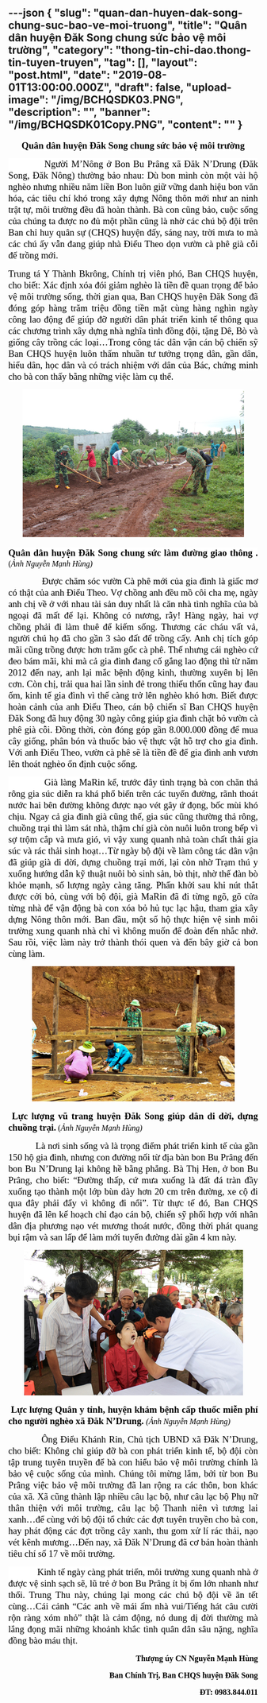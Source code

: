 ---json
{
    "slug": "quan-dan-huyen-dak-song-chung-suc-bao-ve-moi-truong",
    "title": "Quân dân huyện Đăk Song chung sức bảo vệ môi trường",
    "category": "thong-tin-chi-dao.thong-tin-tuyen-truyen",
    "tag": [],
    "layout": "post.html",
    "date": "2019-08-01T13:00:00.000Z",
    "draft": false,
    "upload-image": "/img/BCHQSDK03.PNG",
    "description": "",
    "banner": "/img/BCHQSDK01Copy.PNG",
    "__content__": ""
}
---
<p style="text-align:center"><strong><span style="font-size:14.0pt"><span style="background-color:white"><span style="font-family:&quot;Times New Roman&quot;,&quot;serif&quot;"><span style="color:black">Qu&acirc;n d&acirc;n huyện Đăk Song chung sức bảo vệ m&ocirc;i trường</span></span></span></span></strong></p>

<p style="text-align:justify"><span style="font-size:14.0pt"><span style="background-color:white"><span style="font-family:&quot;Times New Roman&quot;,&quot;serif&quot;"><span style="color:black">&nbsp; &nbsp; &nbsp; &nbsp; &nbsp; &nbsp;Người M&rsquo;N&ocirc;ng ở Bon Bu Pr&acirc;ng x&atilde; Đăk N&rsquo;Drung (Đăk Song, Đăk N&ocirc;ng) thường bảo nhau: D&ugrave; bon m&igrave;nh c&ograve;n một v&agrave;i hộ ngh&egrave;o nhưng nhiều năm liền Bon lu&ocirc;n giữ vững danh hiệu bon văn h&oacute;a, c&aacute;c ti&ecirc;u ch&iacute; kh&oacute; trong x&acirc;y dựng N&ocirc;ng th&ocirc;n mới như an ninh trật tự, m&ocirc;i trường đều đ&atilde; ho&agrave;n th&agrave;nh. B&agrave; con cũng bảo, cuộc sống của ch&uacute;ng ta được no đủ một phần cũng l&agrave; nhờ c&aacute;c ch&uacute; bộ đội tr&ecirc;n Ban chỉ huy qu&acirc;n sự (CHQS) huyện đấy, s&aacute;ng nay, trời mưa to m&agrave; c&aacute;c ch&uacute; ấy vẫn đang gi&uacute;p nh&agrave; Điểu Theo dọn vườn c&agrave; ph&ecirc; gi&agrave; cỗi để trồng mới.</span></span></span></span></p>

<p style="text-align:justify"><span style="font-size:14.0pt"><span style="font-family:&quot;Times New Roman&quot;,&quot;serif&quot;"><span style="color:black">Trung t&aacute; Y Th&agrave;nh Bkr&ocirc;ng, Ch&iacute;nh trị vi&ecirc;n ph&oacute;, Ban CHQS huyện, cho biết: X&aacute;c định x&oacute;a đ&oacute;i giảm ngh&egrave;o l&agrave; tiền đề quan trọng để bảo vệ m&ocirc;i trường sống, thời gian qua, Ban CHQS huyện Đăk Song đ&atilde; đ&oacute;ng g&oacute;p h&agrave;ng trăm triệu đồng tiền mặt c&ugrave;ng h&agrave;ng ngh&igrave;n ng&agrave;y c&ocirc;ng lao động để gi&uacute;p đỡ người d&acirc;n ph&aacute;t triển kinh tế th&ocirc;ng qua c&aacute;c chương tr&igrave;nh x&acirc;y dựng nh&agrave; nghĩa t&igrave;nh đồng đội, tặng D&ecirc;, B&ograve; v&agrave; giống c&acirc;y trồng c&aacute;c loại&hellip;Trong c&ocirc;ng t&aacute;c d&acirc;n vận c&aacute;n bộ chiến sỹ Ban CHQS huyện lu&ocirc;n thấm nhuần tư tưởng trọng d&acirc;n, gần d&acirc;n, hiểu d&acirc;n, học d&acirc;n v&agrave; c&oacute; tr&aacute;ch nhiệm với d&acirc;n của B&aacute;c, </span></span></span><span style="font-size:14.0pt"><span style="background-color:white"><span style="font-family:&quot;Times New Roman&quot;,&quot;serif&quot;"><span style="color:black">chứng minh cho b&agrave; con thấy bằng những việc l&agrave;m cụ thể</span></span></span></span><span style="font-size:14.0pt"><span style="font-family:&quot;Times New Roman&quot;,&quot;serif&quot;"><span style="color:black">.</span></span></span></p>

<p style="text-align:center"><img alt="" src="/img/BCHQSDK01.PNG" /></p>

<p style="text-align:justify"><strong><span style="font-size:14.0pt"><span style="background-color:white"><span style="font-family:&quot;Times New Roman&quot;,&quot;serif&quot;"><span style="color:black">Qu&acirc;n d&acirc;n huyện Đăk Song chung sức l&agrave;m đường giao th&ocirc;ng .</span></span></span></span></strong><span style="font-size:12.0pt"><span style="background-color:white"><span style="font-family:&quot;Times New Roman&quot;,&quot;serif&quot;"><span style="color:black"> (<em>Ảnh Nguyễn Mạnh H&ugrave;ng)</em></span></span></span></span></p>

<p style="text-align:justify"><span style="font-size:14.0pt"><span style="font-family:&quot;Times New Roman&quot;,&quot;serif&quot;"><span style="color:black">&nbsp; &nbsp; &nbsp; &nbsp; &nbsp; &nbsp; &nbsp;Được chăm s&oacute;c vườn C&agrave; ph&ecirc; mới của gia đ&igrave;nh l&agrave; giấc mơ c&oacute; thật của anh Điểu Theo.</span></span></span><span style="font-size:14.0pt"><span style="background-color:white"><span style="font-family:&quot;Times New Roman&quot;,&quot;serif&quot;"><span style="color:black"> Vợ chồng anh đều mồ c&ocirc;i cha mẹ, ng&agrave;y anh chị về ở với nhau t&agrave;i sản duy nhất l&agrave; căn nh&agrave; t&igrave;nh nghĩa của b&agrave; ngoại đ&atilde; mất để lại. Kh&ocirc;ng c&oacute; nương, rẫy! H&agrave;ng ng&agrave;y, hai vợ chồng phải đi l&agrave;m thu&ecirc; để kiếm sống. Thương c&aacute;c ch&aacute;u vất vả, người ch&uacute; họ đ&atilde; cho gần 3 s&agrave;o đất để trồng cấy. Anh chị t&iacute;ch g&oacute;p m&atilde;i cũng trồng được hơn trăm gốc c&agrave; ph&ecirc;. Thế nhưng c&aacute;i ngh&egrave;o cứ đeo b&aacute;m m&atilde;i, </span></span></span></span><span style="font-size:14.0pt"><span style="font-family:&quot;Times New Roman&quot;,&quot;serif&quot;"><span style="color:black">khi m&agrave; cả gia đ&igrave;nh đang cố gắng lao động th&igrave; từ năm 2012 đến nay, anh lại mắc bệnh động kinh, thường xuy&ecirc;n bị l&ecirc;n cơn. C&ograve;n chị, trải qua hai lần sinh đẻ trong thiếu thốn cũng hay đau ốm, kinh tế gia đ&igrave;nh v&igrave; thế c&agrave;ng trở l&ecirc;n ngh&egrave;o kh&oacute; hơn. Biết được ho&agrave;n cảnh của anh Điểu Theo, c&aacute;n bộ chiến sĩ Ban CHQS huyện Đăk Song đ&atilde; huy động 30 ng&agrave;y c&ocirc;ng gi&uacute;p gia đ&igrave;nh chặt bỏ vườn c&agrave; ph&ecirc; gi&agrave; cỗi. Đồng thời, c&ograve;n đ&oacute;ng g&oacute;p gần 8.000.000 đồng để mua c&acirc;y giống, ph&acirc;n b&oacute;n v&agrave;</span></span></span> <span style="font-size:14.0pt"><span style="font-family:&quot;Times New Roman&quot;,&quot;serif&quot;"><span style="color:black">thuốc bảo vệ thực vật hỗ trợ cho gia đ&igrave;nh. Với anh Điểu Theo, vườn c&agrave; ph&ecirc; sẽ l&agrave; tiền đề để gia đ&igrave;nh anh vươn l&ecirc;n tho&aacute;t ngh&egrave;o ổn định cuộc sống.</span></span></span></p>

<p style="text-align:justify"><span style="font-size:14.0pt"><span style="background-color:white"><span style="font-family:&quot;Times New Roman&quot;,&quot;serif&quot;"><span style="color:black">&nbsp; &nbsp; &nbsp; &nbsp; &nbsp; &nbsp; &nbsp;Gi&agrave; l&agrave;ng MaRin kể, trước đ&acirc;y t&igrave;nh trạng b&agrave; con chăn thả r&ocirc;ng gia s&uacute;c diễn ra kh&aacute; phổ biến tr&ecirc;n c&aacute;c tuyến đường, r&atilde;nh tho&aacute;t nước hai b&ecirc;n đường kh&ocirc;ng được nạo v&eacute;t g&acirc;y ứ đọng, bốc m&ugrave;i kh&oacute; chịu. Ngay cả gia đ&igrave;nh gi&agrave; cũng thế, gia s&uacute;c cũng thường thả r&ocirc;ng, chuồng trại th&igrave; l&agrave;m s&aacute;t nh&agrave;, thậm ch&iacute; gi&agrave; c&ograve;n nu&ocirc;i lu&ocirc;n trong bếp v&igrave; sợ trộm cắp v&agrave; mưa gi&oacute;, v&igrave; vậy xung quanh nh&agrave; to&agrave;n chất thải gia s&uacute;c v&agrave; r&aacute;c thải sinh hoạt&hellip;Từ ng&agrave;y bộ đội về l&agrave;m c&ocirc;ng t&aacute;c d&acirc;n vận đ&atilde; gi&uacute;p gi&agrave; di dời, dựng chuồng trại mới, lại c&ograve;n nhờ Trạm th&uacute; y xuống hướng dẫn kỹ thuật nu&ocirc;i b&ograve; sinh sản, b&ograve; thịt, nhờ thế đ&agrave;n b&ograve; khỏe mạnh, số lượng ng&agrave;y c&agrave;ng tăng. Phấn khởi sau khi n&uacute;t thắt được cởi bỏ, c&ugrave;ng với bộ đội, gi&agrave; MaRin đ&atilde; đi từng ng&otilde;, g&otilde; cửa từng nh&agrave; để vận động b&agrave; con x&oacute;a bỏ hủ tục lạc hậu, tham gia x&acirc;y dựng N&ocirc;ng th&ocirc;n mới. Ban đầu, một số hộ thực hiện vệ sinh m&ocirc;i trường xung quanh nh&agrave; chỉ v&igrave; kh&ocirc;ng muốn để đo&agrave;n đến nhắc nhở. Sau rồi, việc l&agrave;m n&agrave;y trở th&agrave;nh th&oacute;i quen v&agrave; đến b&acirc;y giờ cả bon c&ugrave;ng l&agrave;m.</span></span></span></span></p>

<p style="text-align:center"><img alt="" src="/img/BCHQSDK02.PNG" /></p>

<p style="text-align:justify"><strong><span style="font-size:14.0pt"><span style="font-family:&quot;Times New Roman&quot;,&quot;serif&quot;"><span style="color:black">&nbsp;Lực lượng vũ trang huyện Đăk Song gi&uacute;p d&acirc;n di dời, dựng chuồng trại.</span></span></span></strong> <span style="font-size:12.0pt"><span style="font-family:&quot;Times New Roman&quot;,&quot;serif&quot;"><span style="color:black">(<em>Ảnh Nguyễn Mạnh H&ugrave;ng)</em></span></span></span></p>

<p style="text-align:justify"><span style="font-size:14.0pt"><span style="font-family:&quot;Times New Roman&quot;,&quot;serif&quot;"><span style="color:black">&nbsp; &nbsp; &nbsp; &nbsp; &nbsp; &nbsp;L&agrave; nơi sinh sống v&agrave; l&agrave; trọng điểm ph&aacute;t triển kinh tế của gần 150 hộ gia đ&igrave;nh, nhưng con đường nối từ địa b&agrave;n bon Bu Pr&acirc;ng đến bon Bu N&rsquo;Drung lại kh&ocirc;ng hề bằng phẳng. B&agrave; Thị Hen, ở bon Bu Pr&acirc;ng, cho biết: &ldquo;Đường thấp, cứ mưa xuống l&agrave; đất đ&aacute; tr&agrave;n đầy xuống tạo th&agrave;nh một lớp b&ugrave;n d&agrave;y hơn 20 cm tr&ecirc;n đường, xe cộ đi qua đ&acirc;y phải đẩy v&igrave; kh&ocirc;ng đi nổi&rdquo;. Từ thực tế đ&oacute;, Ban CHQS huyện đ&atilde; l&ecirc;n kế hoạch chỉ đạo c&aacute;n bộ, chiến sỹ phối hợp với nh&acirc;n d&acirc;n địa phương nạo v&eacute;t mương tho&aacute;t nước, đồng thời ph&aacute;t quang bụi rậm v&agrave; san lấp để l&agrave;m mới tuyến đường d&agrave;i gần 4 km n&agrave;y.</span></span></span></p>

<p style="text-align:center"><img alt="" src="/img/BCHQSDK03.PNG" /></p>

<p style="text-align:justify"><span style="font-size:14.0pt"><span style="font-family:&quot;Times New Roman&quot;,&quot;serif&quot;"><span style="color:black">&nbsp;<strong>Lực lượng Qu&acirc;n y tỉnh, huyện kh&aacute;m bệnh cấp thuốc miễn ph&iacute; cho người ngh&egrave;o x&atilde; Đăk N&rsquo;Drung. </strong></span></span></span><em><span style="font-size:12.0pt"><span style="font-family:&quot;Times New Roman&quot;,&quot;serif&quot;"><span style="color:black">(Ảnh Nguyễn Mạnh H&ugrave;ng)</span></span></span></em></p>

<p style="text-align:justify"><span style="font-size:14.0pt"><span style="font-family:&quot;Times New Roman&quot;,&quot;serif&quot;"><span style="color:black">&nbsp; &nbsp; &nbsp; &nbsp; &nbsp; &nbsp;&Ocirc;ng Điểu Kh&aacute;nh Rin, Chủ tịch UBND x&atilde; Đăk N&rsquo;Drung, cho biết: Kh&ocirc;ng chỉ gi&uacute;p đỡ b&agrave; con ph&aacute;t triển kinh tế, bộ đội c&ograve;n tập trung tuy&ecirc;n truyền để b&agrave; con hiểu bảo vệ m&ocirc;i trường ch&iacute;nh l&agrave; bảo vệ cuộc sống của m&igrave;nh. Ch&uacute;ng t&ocirc;i mừng lắm, bởi từ bon Bu Pr&acirc;ng việc bảo vệ m&ocirc;i trường đ&atilde; lan rộng ra c&aacute;c th&ocirc;n, bon kh&aacute;c của x&atilde;. X&atilde; cũng th&agrave;nh lập nhiều c&acirc;u lạc bộ, như c&acirc;u lạc bộ Phụ nữ th&acirc;n thiện với m&ocirc;i trường, c&acirc;u lạc bộ Thanh ni&ecirc;n v&igrave; tương lai xanh&hellip;để c&ugrave;ng với bộ đội tổ chức c&aacute;c đợt tuy&ecirc;n truyền cho b&agrave; con, hay ph&aacute;t động c&aacute;c đợt trồng c&acirc;y xanh, thu gom xử l&iacute; r&aacute;c thải, nạo v&eacute;t k&ecirc;nh mương&hellip;Đến nay, x&atilde; Đăk N&rsquo;Drung đ&atilde; cơ bản ho&agrave;n th&agrave;nh ti&ecirc;u ch&iacute; số 17 về m&ocirc;i trường. </span></span></span></p>

<p style="text-align:justify"><span style="font-size:14.0pt"><span style="background-color:white"><span style="font-family:&quot;Times New Roman&quot;,&quot;serif&quot;"><span style="color:black">&nbsp; &nbsp; &nbsp; &nbsp; &nbsp; &nbsp; Kinh tế ng&agrave;y c&agrave;ng ph&aacute;t triển, m&ocirc;i trường xung quanh nh&agrave; ở được vệ sinh sạch sẽ, lũ trẻ ở bon Bu Pr&acirc;ng &iacute;t bị ốm lớn nhanh như thổi. Trung Thu n&agrave;y, ch&uacute;ng lại mong c&aacute;c ch&uacute; bộ đội về ăn tết c&ugrave;ng&hellip;C&aacute;i cảnh &ldquo;C&aacute;c anh về m&aacute;i ấm nh&agrave; vui/Tiếng h&aacute;t c&acirc;u cười rộn r&agrave;ng x&oacute;m nhỏ&rdquo; thật l&agrave; cảm động, n&oacute; dung dị đời thường m&agrave; lắng đọng m&atilde;i những khoảnh khắc t&igrave;nh qu&acirc;n d&acirc;n s&acirc;u nặng, nghĩa đồng b&agrave;o m&aacute;u thịt.</span></span></span></span></p>

<p style="text-align:right"><strong><span style="font-size:12.0pt"><span style="background-color:white"><span style="font-family:&quot;Times New Roman&quot;,&quot;serif&quot;"><span style="color:black">Thượng &uacute;y CN Nguyễn Mạnh H&ugrave;ng</span></span></span></span></strong></p>

<p style="text-align:right"><strong><span style="font-size:12.0pt"><span style="background-color:white"><span style="font-family:&quot;Times New Roman&quot;,&quot;serif&quot;"><span style="color:black">Ban Ch&iacute;nh Trị, Ban CHQS huyện Đăk Song</span></span></span></span></strong></p>

<p style="text-align:right"><strong><span style="font-size:12.0pt"><span style="background-color:white"><span style="font-family:&quot;Times New Roman&quot;,&quot;serif&quot;"><span style="color:black">ĐT: 0983.844.011</span></span></span></span></strong></p>
